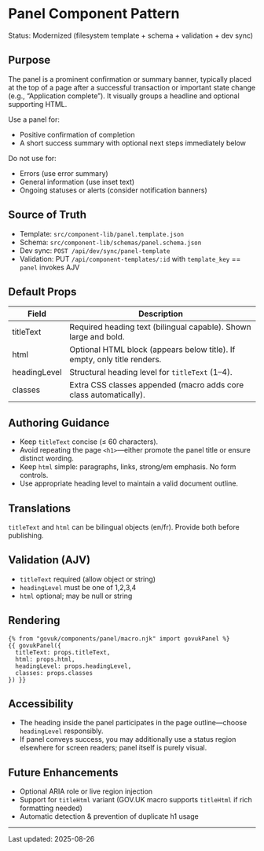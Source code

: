 # Panel Component Pattern

Status: Modernized (filesystem template + schema + validation + dev sync)

## Purpose
The panel is a prominent confirmation or summary banner, typically placed at the top of a page after a successful transaction or important state change (e.g., “Application complete”). It visually groups a headline and optional supporting HTML.

Use a panel for:
- Positive confirmation of completion
- A short success summary with optional next steps immediately below

Do not use for:
- Errors (use error summary)
- General information (use inset text)
- Ongoing statuses or alerts (consider notification banners)

## Source of Truth
- Template: `src/component-lib/panel.template.json`
- Schema: `src/component-lib/schemas/panel.schema.json`
- Dev sync: `POST /api/dev/sync/panel-template`
- Validation: PUT `/api/component-templates/:id` with `template_key` == `panel` invokes AJV

## Default Props
| Field | Description |
|-------|-------------|
| titleText | Required heading text (bilingual capable). Shown large and bold. |
| html | Optional HTML block (appears below title). If empty, only title renders. |
| headingLevel | Structural heading level for `titleText` (1–4). |
| classes | Extra CSS classes appended (macro adds core class automatically). |

## Authoring Guidance
- Keep `titleText` concise (≤ 60 characters).
- Avoid repeating the page `<h1>`—either promote the panel title or ensure distinct wording.
- Keep `html` simple: paragraphs, links, strong/em emphasis. No form controls.
- Use appropriate heading level to maintain a valid document outline.

## Translations
`titleText` and `html` can be bilingual objects (en/fr). Provide both before publishing.

## Validation (AJV)
- `titleText` required (allow object or string)
- `headingLevel` must be one of 1,2,3,4
- `html` optional; may be null or string

## Rendering
```
{% from "govuk/components/panel/macro.njk" import govukPanel %}
{{ govukPanel({
  titleText: props.titleText,
  html: props.html,
  headingLevel: props.headingLevel,
  classes: props.classes
}) }}
```

## Accessibility
- The heading inside the panel participates in the page outline—choose `headingLevel` responsibly.
- If panel conveys success, you may additionally use a status region elsewhere for screen readers; panel itself is purely visual.

## Future Enhancements
- Optional ARIA role or live region injection
- Support for `titleHtml` variant (GOV.UK macro supports `titleHtml` if rich formatting needed)
- Automatic detection & prevention of duplicate h1 usage

---
Last updated: 2025-08-26
